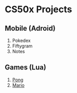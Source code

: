 # CS50x Projects
## Mobile (Adroid)
1. Pokedex
2. Fiftygram
3. Notes

## Games (Lua)
1. [Pong](https://github.com/careychua/CS50x/tree/games/pong)
2. [Mario](https://github.com/careychua/CS50x/tree/games/mario)

